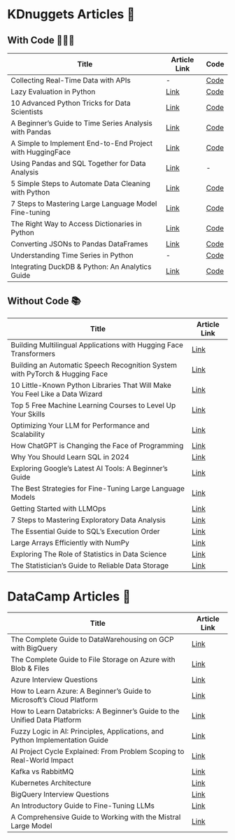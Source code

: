 # **KDnuggets Articles** 📝

## **With Code** 👨🏻‍💻

| Title              | Article Link                     |  Code                      |
|----------------------|------------------------------------------------------|------------------------------------------------------|
| Collecting Real-Time Data with APIs | - | [Code](https://github.com/rfeers/My-Articles-Friendly-Links/blob/main/Python/Working_with_APIs.ipynb)|
| Lazy Evaluation in Python | [Link](https://www.kdnuggets.com/lazy-evaluation-python-exploring-power-generators)                      | [Code](https://github.com/rfeers/My-Articles-Friendly-Links/blob/main/Python/The_Power_of_Generators.ipynb)|
| 10 Advanced Python Tricks for Data Scientists | [Link](https://www.kdnuggets.com/10-advanced-python-tricks-data-scientists)                      | [Code](https://github.com/rfeers/My-Articles-Friendly-Links/blob/main/analytics/10_tips_data_scientist.ipynb)|
| A Beginner’s Guide to Time Series Analysis with Pandas | [Link](https://www.statology.org/beginner-guide-time-series-analysis-pandas/)                      | [Code](https://github.com/rfeers/My-Articles-Friendly-Links/blob/main/analytics/Pandas_Time_Series.ipynb)|
| A Simple to Implement End-to-End Project with HuggingFace | [Link](https://www.kdnuggets.com/a-simple-to-implement-end-to-end-project-with-huggingface)                      | [Code](https://github.com/rfeers/My-Articles-Friendly-Links/tree/main/data-engineering/Docker-beginner-guide)|
| Using Pandas and SQL Together for Data Analysis | [Link](https://www.kdnuggets.com/using-pandas-and-sql-together-for-data-analysis)                      | - |
| 5 Simple Steps to Automate Data Cleaning with Python | [Link](https://www.kdnuggets.com/5-simple-steps-to-automate-data-cleaning-with-python)                      | [Code](https://github.com/rfeers/data-science-portfolio/blob/7583be3eb8563817b0ef018328659c3d90da43d5/data-science/automate-data-cleaning/data_cleaning_automation.ipynb#L1) |
| 7 Steps to Mastering Large Language Model Fine-tuning | [Link](https://www.kdnuggets.com/7-steps-to-mastering-large-language-model-fine-tuning)                      | [Code](https://github.com/rfeers/large-language-models/blob/main/7%20Steps%20to%20Fine-Tune%20LLMs.ipynb) |
| The Right Way to Access Dictionaries in Python | [Link](https://www.kdnuggets.com/the-right-way-to-access-dictionaries-in-python)                      | [Code](https://github.com/rfeers/Twitter/blob/main/Python/right-way-access-dictionaries.ipynb) |
| Converting JSONs to Pandas DataFrames | [Link](https://www.kdnuggets.com/converting-jsons-to-pandas-dataframes-parsing-them-the-right-way)                      | [Code](https://github.com/rfeers/Twitter/blob/main/Python/JSON_to_CSVs.ipynb) |
| Understanding Time Series in Python | -                      | [Code](https://github.com/rfeers/My-Articles-Friendly-Links/blob/main/Python/Time_Series_Analysis_Python.ipynb) |
| Integrating DuckDB & Python: An Analytics Guide | [Link](https://www.kdnuggets.com/integrating-duckdb-python-an-analytics-guide)                     | [Code](https://github.com/rfeers/My-Articles-Friendly-Links/blob/main/Python/DuckDB_and_Python.ipynb) |


## **Without Code** 📚
| Title              | Article Link                     |
|--------------------|--------------------------------|
| Building Multilingual Applications with Hugging Face Transformers | [Link](https://www.kdnuggets.com/building-multilingual-applications-hugging-face-transformers) |
| Building an Automatic Speech Recognition System with PyTorch & Hugging Face | [Link](https://www.kdnuggets.com/building-an-automatic-speech-recognition-system-with-pytorch-hugging-face) |
| 10 Little-Known Python Libraries That Will Make You Feel Like a Data Wizard | [Link](https://www.kdnuggets.com/10-little-known-python-libraries-data-wizard)                      |
| Top 5 Free Machine Learning Courses to Level Up Your Skills | [Link](https://www.kdnuggets.com/top-5-free-machine-learning-courses-to-level-up-your-skills)                      |
| Optimizing Your LLM for Performance and Scalability | [Link](https://www.kdnuggets.com/optimizing-your-llm-for-performance-and-scalability)                      |
| How ChatGPT is Changing the Face of Programming | [Link](https://www.kdnuggets.com/how-chatgpt-is-changing-the-face-of-programming)                      |
| Why You Should Learn SQL in 2024 | [Link](https://www.kdnuggets.com/why-you-should-learn-sql-in-2024)                      |
| Exploring Google’s Latest AI Tools: A Beginner’s Guide | [Link](https://www.kdnuggets.com/exploring-googles-latest-ai-tools-a-beginners-guide)                      |
| The Best Strategies for Fine-Tuning Large Language Models | [Link](https://www.kdnuggets.com/the-best-strategies-for-fine-tuning-large-language-models)                      |
| Getting Started with LLMOps | [Link](https://www.kdnuggets.com/getting-started-with-llmops-the-secret-sauce-behind-seamless-interactions)                      |
| 7 Steps to Mastering Exploratory Data Analysis | [Link](https://www.kdnuggets.com/7-steps-to-mastering-exploratory-data-analysis)                      |
| The Essential Guide to SQL’s Execution Order | [Link](https://www.kdnuggets.com/the-essential-guide-to-sql-execution-order)                      |
| Large Arrays Efficiently with NumPy | [Link](https://www.statology.org/large-arrays-efficiently-with-numpy/)                      |
| Exploring The Role of Statistics in Data Science | [Link](https://www.statology.org/exploring-the-role-of-statistics-in-data-science/)                      |
| The Statistician’s Guide to Reliable Data Storage | [Link](https://www.statology.org/the-statisticians-guide-to-reliable-data-storage/)                      |



# **DataCamp Articles** 📝
| Title              | Article Link                     |
|--------------------|--------------------------------|
| The Complete Guide to DataWarehousing on GCP with BigQuery | [Link](https://www.datacamp.com/tutorial/gcp-bigquery-tutorial) |
| The Complete Guide to File Storage on Azure with Blob & Files| [Link](https://www.datacamp.com/tutorial/guide-to-file-storage-on-azure-with-blob-and-files) |
|Azure Interview Questions | [Link](https://www.datacamp.com/blog/azure-interview-questions) |
| How to Learn Azure: A Beginner’s Guide to Microsoft’s Cloud Platform| [Link](https://www.statology.org/beginner-guide-time-series-analysis-pandas/) |
|How to Learn Databricks: A Beginner’s Guide to the Unified Data Platform | [Link](https://www.datacamp.com/blog/how-to-learn-databricks) |
| Fuzzy Logic in AI: Principles, Applications, and Python Implementation Guide | [Link](https://www.datacamp.com/tutorial/fuzzy-logic-in-ai) |
| AI Project Cycle Explained: From Problem Scoping to Real-World Impact| [Link](https://www.datacamp.com/blog/ai-project-cycle) |
| Kafka vs RabbitMQ | [Link](https://www.datacamp.com/blog/kafka-vs-rabbitmq) |
| Kubernetes Architecture | [Link](https://www.datacamp.com/blog/kubernetes-architecture-explained) |
| BigQuery Interview Questions | [Link](https://www.datacamp.com/blog/bigquery-interview-questions) |
| An Introductory Guide to Fine-Tuning LLMs| [Link](https://www.datacamp.com/tutorial/fine-tuning-large-language-models) |
| A Comprehensive Guide to Working with the Mistral Large Model| [Link](https://www.datacamp.com/tutorial/guide-to-working-with-the-mistral-large-model) |
